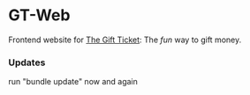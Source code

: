 # GT-Web


Frontend website for <a href="https://thegiftticket.com">The Gift Ticket</a>: The *fun* way to gift money.

### Updates

   run "bundle update" now and again




